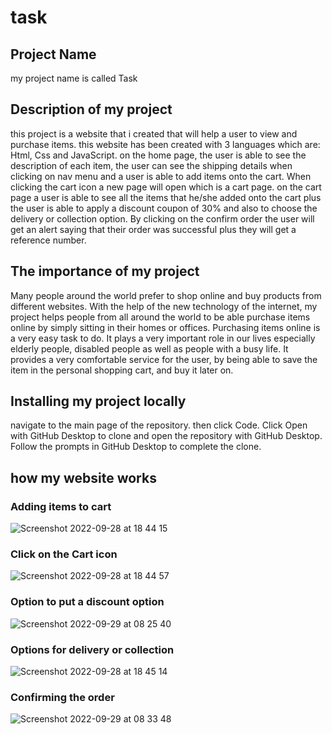 # task

## Project Name 
my project name is called Task

## Description of my project
this project is a website that i created that will help a user to view and purchase items. this website has been created with 3 languages which are: Html, Css and JavaScript.
on the home page, the user is able to see the description of each item, the user can see the shipping details when clicking on nav menu and a user is able to add items onto the cart.
When clicking the cart icon a new page will open which is a cart page. on the cart page a user is able to see all the items that he/she added onto the cart plus the user is able to apply a discount coupon of 30% and also to choose the delivery or collection option.
By clicking on the confirm order the user will get an alert saying that their order was successful plus they will get a reference number.

## The importance of my project
Many people around the world prefer to shop online and buy products from different websites.
With the help of the new technology of the internet, my project helps people from all around the world to be able purchase items online by simply sitting in their homes or offices. Purchasing items online is a very easy task to do. It plays a very important role in our lives especially elderly people, disabled people as well as people with a busy life. It provides a very comfortable service for the user, by being able to save the item in the personal shopping cart, and buy it later on.

## Installing my project locally
navigate to the main page of the repository. then click Code. Click Open with GitHub Desktop to clone and open the repository with GitHub Desktop. Follow the prompts in GitHub Desktop to complete the clone.

## how my website works 
### Adding items to cart 
![Screenshot 2022-09-28 at 18 44 15](https://user-images.githubusercontent.com/114095693/192955510-892716de-b430-41ba-b5cd-5e6c5c755186.png)

### Click on the Cart icon
![Screenshot 2022-09-28 at 18 44 57](https://user-images.githubusercontent.com/114095693/192955846-55b8e61e-7053-4d5a-9ea6-3e184bf1edb6.png)

### Option to put a discount option
![Screenshot 2022-09-29 at 08 25 40](https://user-images.githubusercontent.com/114095693/192956093-c8d443bc-6a53-4671-bc93-d2896c8fe0ab.png)

### Options for delivery or collection
![Screenshot 2022-09-28 at 18 45 14](https://user-images.githubusercontent.com/114095693/192860300-2bb05c4b-8c67-4425-b12b-13a1687c1292.png)

### Confirming the order
![Screenshot 2022-09-29 at 08 33 48](https://user-images.githubusercontent.com/114095693/192956779-aba81a55-80f3-425d-b692-2aa203805eb6.png)


##
